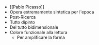- [[Pablo Picasso]]
- Opera estremamente sintetica per l'epoca
- Post-Ricerca
- Tutto dipinto
- Del tutto bidimensionale
- Colore funzionale alla lettura
	- Per amplificare la forma
